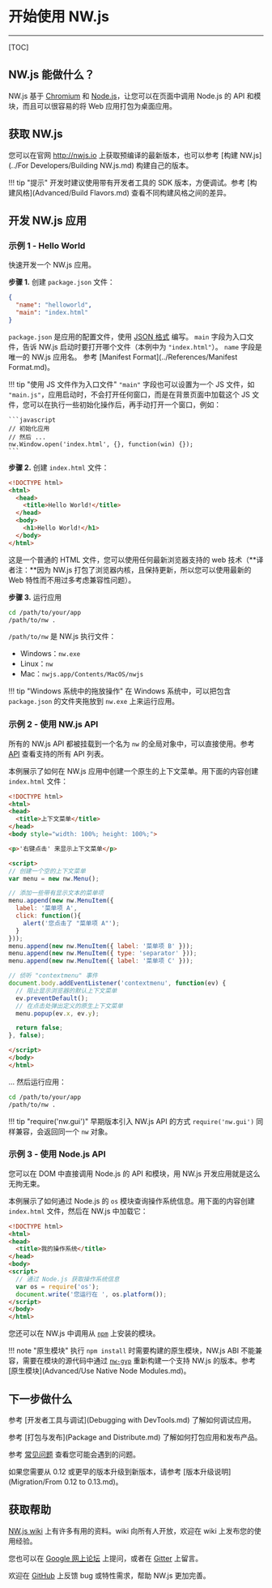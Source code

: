 # 开始使用 NW.js
---

[TOC]

## NW.js 能做什么？

NW.js 基于 [Chromium](http://www.chromium.org) 和 [Node.js](http://nodejs.org/)，让您可以在页面中调用 Node.js 的 API 和模块，而且可以很容易的将 Web 应用打包为桌面应用。

## 获取 NW.js

您可以在官网 http://nwjs.io 上获取预编译的最新版本，也可以参考 [构建 NW.js](../For Developers/Building NW.js.md) 构建自己的版本。

!!! tip "提示"
    开发时建议使用带有开发者工具的 SDK 版本，方便调试。参考 [构建风格](Advanced/Build Flavors.md) 查看不同构建风格之间的差异。

## 开发 NW.js 应用

### 示例 1 - Hello World

快速开发一个 NW.js 应用。

**步骤 1.** 创建 `package.json` 文件：

```json
{
  "name": "helloworld",
  "main": "index.html"
}
```

`package.json` 是应用的配置文件，使用 [JSON 格式](http://www.json.org/) 编写。
`main` 字段为入口文件，告诉 NW.js 启动时要打开哪个文件（本例中为 `"index.html"`）。
`name` 字段是唯一的 NW.js 应用名。
参考 [Manifest Format](../References/Manifest Format.md)。

!!! tip "使用 JS 文件作为入口文件"
    `"main"` 字段也可以设置为一个 JS 文件，如 `"main.js"`，应用启动时，不会打开任何窗口，而是在背景页面中加载这个 JS 文件，您可以在执行一些初始化操作后，再手动打开一个窗口，例如：

    ```javascript
    // 初始化应用
    // 然后 ...
    nw.Window.open('index.html', {}, function(win) {});
    ```

**步骤 2.** 创建 `index.html` 文件：

```html
<!DOCTYPE html>
<html>
  <head>
    <title>Hello World!</title>
  </head>
  <body>
    <h1>Hello World!</h1>
  </body>
</html>
```

这是一个普通的 HTML 文件，您可以使用任何最新浏览器支持的 web 技术（**译者注：**因为 NW.js 打包了浏览器内核，且保持更新，所以您可以使用最新的 Web 特性而不用过多考虑兼容性问题）。

**步骤 3.** 运行应用

```bash
cd /path/to/your/app
/path/to/nw .
```

`/path/to/nw` 是 NW.js 执行文件：

- Windows：`nw.exe`
- Linux：`nw`
- Mac：`nwjs.app/Contents/MacOS/nwjs`

!!! tip "Windows 系统中的拖放操作"
    在 Windows 系统中，可以把包含 `package.json` 的文件夹拖放到 `nw.exe` 上来运行应用。

### 示例 2 - 使用 NW.js API

所有的 NW.js API 都被挂载到一个名为 `nw` 的全局对象中，可以直接使用。参考 [API](../index.md#api) 查看支持的所有 API 列表。

本例展示了如何在 NW.js 应用中创建一个原生的上下文菜单。用下面的内容创建 `index.html` 文件：

```html
<!DOCTYPE html>
<html>
<head>
  <title>上下文菜单</title>
</head>
<body style="width: 100%; height: 100%;">

<p>'右键点击' 来显示上下文菜单</p>

<script>
// 创建一个空的上下文菜单
var menu = new nw.Menu();

// 添加一些带有显示文本的菜单项
menu.append(new nw.MenuItem({
  label: '菜单项 A',
  click: function(){
    alert('您点击了 "菜单项 A"');
  }
}));
menu.append(new nw.MenuItem({ label: '菜单项 B' }));
menu.append(new nw.MenuItem({ type: 'separator' }));
menu.append(new nw.MenuItem({ label: '菜单项 C' }));

// 侦听 "contextmenu" 事件
document.body.addEventListener('contextmenu', function(ev) {
  // 阻止显示浏览器的默认上下文菜单
  ev.preventDefault();
  // 在点击处弹出定义的原生上下文菜单
  menu.popup(ev.x, ev.y);

  return false;
}, false);

</script>  
</body>
</html>
```

... 然后运行应用：
```bash
cd /path/to/your/app
/path/to/nw .
```

!!! tip "require('nw.gui')"
    早期版本引入 NW.js API 的方式 `require('nw.gui')` 同样兼容，会返回同一个 `nw` 对象。

### 示例 3 - 使用 Node.js API

您可以在 DOM 中直接调用 Node.js 的 API 和模块，用 NW.js 开发应用就是这么无拘无束。

本例展示了如何通过 Node.js 的 `os` 模块查询操作系统信息。用下面的内容创建 `index.html` 文件，然后在 NW.js 中加载它：

```html
<!DOCTYPE html>
<html>
<head>
  <title>我的操作系统</title>
</head>
<body>
<script>
  // 通过 Node.js 获取操作系统信息
  var os = require('os');
  document.write('您运行在 ', os.platform());
</script>
</body>
</html>
```

您还可以在 NW.js 中调用从 [`npm`](https://www.npmjs.com/) 上安装的模块。

!!! note "原生模块"
    执行 `npm install` 时需要构建的原生模块，NW.js ABI 不能兼容，需要在模块的源代码中通过 [`nw-gyp`](https://github.com/nwjs/nw-gyp) 重新构建一个支持 NW.js 的版本。参考 [原生模块](Advanced/Use Native Node Modules.md)。

## 下一步做什么

参考 [开发者工具与调试](Debugging with DevTools.md) 了解如何调试应用。

参考 [打包与发布](Package and Distribute.md) 了解如何打包应用和发布产品。

参考 [常见问题](FAQ.md) 查看您可能会遇到的问题。

如果您需要从 0.12 或更早的版本升级到新版本，请参考 [版本升级说明](Migration/From 0.12 to 0.13.md)。

## 获取帮助

[NW.js wiki](https://github.com/nwjs/nw.js/wiki) 上有许多有用的资料。wiki 向所有人开放，欢迎在 wiki 上发布您的使用经验。

您也可以在 [Google 网上论坛](https://groups.google.com/forum/#!forum/nwjs-general) 上提问，或者在 [Gitter](https://gitter.im/nwjs/nw.js) 上留言。

欢迎在 [GitHub](https://github.com/nwjs/nw.js/issues) 上反馈 bug 或特性需求，帮助 NW.js 更加完善。

